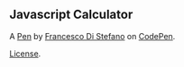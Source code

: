 Javascript Calculator
---------------------


A [Pen](http://codepen.io/francescodist/pen/dYRzrv) by [Francesco Di Stefano](http://codepen.io/francescodist) on [CodePen](http://codepen.io/).

[License](http://codepen.io/francescodist/pen/dYRzrv/license).